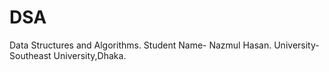 # DSA
Data Structures and Algorithms.
Student Name- Nazmul Hasan.
University- Southeast University,Dhaka.
